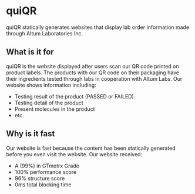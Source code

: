 # quiQR

quiQR statically generates websites that display lab order information made through Altum Laboratories Inc.

## What is it for

quiQR is the website displayed after users scan our QR code printed on product labels. The products with our QR code on their packaging have their ingredients tested through labs in cooperation with Altum Labs. Our website shows information including:

- Testing result of the product (PASSED or FAILED)
- Testing detail of the product
- Present molecules in the product
- etc.

## Why is it fast

Our website is fast because the content has been statically generated before you even visit the website. Our website received:

- A (99%) in GTmetrx Grade
- 100% performance score
- 96% structure score
- 0ms total blocking time
